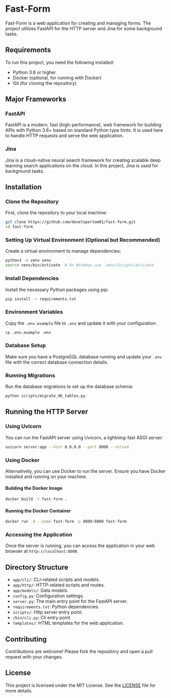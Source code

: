 # Fast-Form

Fast-Form is a web application for creating and managing forms. The project utilizes FastAPI for the HTTP server and Jina for some background tasks.

## Requirements

To run this project, you need the following installed:

- Python 3.8 or higher
- Docker (optional, for running with Docker)
- Git (for cloning the repository)

## Major Frameworks

### FastAPI
FastAPI is a modern, fast (high-performance), web framework for building APIs with Python 3.6+ based on standard Python type hints. It is used here to handle HTTP requests and serve the web application.

### Jina
Jina is a cloud-native neural search framework for creating scalable deep learning search applications on the cloud. In this project, Jina is used for background tasks.

## Installation

### Clone the Repository

First, clone the repository to your local machine:

```sh
git clone https://github.com/developertom01/fast-form.git
cd fast-form
```

### Setting Up Virtual Environment (Optional but Recommended)

Create a virtual environment to manage dependencies:

```sh
python3 -m venv venv
source venv/bin/activate  # On Windows use `venv\Scripts\activate`
```

### Install Dependencies

Install the necessary Python packages using pip:

```sh
pip install -r requirements.txt
```

### Environment Variables

Copy the `.env.example` file to `.env` and update it with your configuration:

```sh
cp .env.example .env
```

### Database Setup

Make sure you have a PostgreSQL database running and update your `.env` file with the correct database connection details.

### Running Migrations

Run the database migrations to set up the database schema:

```sh
python scripts/migrate_db_tables.py
```

## Running the HTTP Server

### Using Uvicorn

You can run the FastAPI server using Uvicorn, a lightning-fast ASGI server:

```sh
uvicorn server:app --host 0.0.0.0 --port 8000 --reload
```

### Using Docker

Alternatively, you can use Docker to run the server. Ensure you have Docker installed and running on your machine.

#### Building the Docker Image

```sh
docker build -t fast-form .
```

#### Running the Docker Container

```sh
docker run -d --name fast-form -p 8000:8000 fast-form
```

### Accessing the Application

Once the server is running, you can access the application in your web browser at `http://localhost:8000`.

## Directory Structure

- `app/cli/`: CLI-related scripts and models.
- `app/http/`: HTTP-related scripts and routes.
- `app/models/`: Data models.
- `config.py`: Configuration settings.
- `server.py`: The main entry point for the FastAPI server.
- `requirements.txt`: Python dependencies.
- `scripts/`: Http server entry point.
- `/bin/cli.py`: Cli entry point
- `templates/`: HTML templates for the web application.

## Contributing

Contributions are welcome! Please fork the repository and open a pull request with your changes.

## License

This project is licensed under the MIT License. See the [LICENSE](LICENSE) file for more details.
